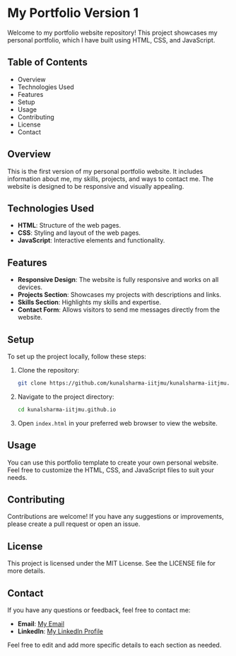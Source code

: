 # My Portfolio Version 1

Welcome to my portfolio website repository! This project showcases my personal portfolio, which I have built using HTML, CSS, and JavaScript.

## Table of Contents
- Overview
- Technologies Used
- Features
- Setup
- Usage
- Contributing
- License
- Contact

## Overview
This is the first version of my personal portfolio website. It includes information about me, my skills, projects, and ways to contact me. The website is designed to be responsive and visually appealing.

## Technologies Used
- **HTML**: Structure of the web pages.
- **CSS**: Styling and layout of the web pages.
- **JavaScript**: Interactive elements and functionality.

## Features
- **Responsive Design**: The website is fully responsive and works on all devices.
- **Projects Section**: Showcases my projects with descriptions and links.
- **Skills Section**: Highlights my skills and expertise.
- **Contact Form**: Allows visitors to send me messages directly from the website.

## Setup
To set up the project locally, follow these steps:

1. Clone the repository:
   ```bash
   git clone https://github.com/kunalsharma-iitjmu/kunalsharma-iitjmu.github.io.git
   ```
2. Navigate to the project directory:
   ```bash
   cd kunalsharma-iitjmu.github.io
   ```
3. Open `index.html` in your preferred web browser to view the website.

## Usage
You can use this portfolio template to create your own personal website. Feel free to customize the HTML, CSS, and JavaScript files to suit your needs.

## Contributing
Contributions are welcome! If you have any suggestions or improvements, please create a pull request or open an issue.

## License
This project is licensed under the MIT License. See the LICENSE file for more details.

## Contact
If you have any questions or feedback, feel free to contact me:

- **Email**: [My Email]( 2023uma0221@iitjammu.ac.in)
- **LinkedIn**: [My LinkedIn Profile]( www.linkedin.com/in/ks-iitjmu)  

Feel free to edit and add more specific details to each section as needed.
